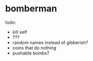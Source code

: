bomberman
=========

todo:
* kill self
* ???
* random names instead of gibberish?
* coins that do nothing
* pushable bombs?